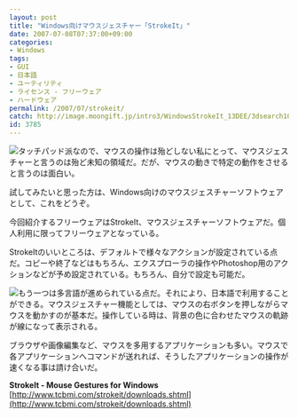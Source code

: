 ```yaml
---
layout: post
title: "Windows向けマウスジェスチャー「StrokeIt」"
date: 2007-07-08T07:37:00+09:00
categories:
- Windows
tags: 
- GUI
- 日本語
- ユーティリティ
- ライセンス - フリーウェア
- ハードウェア
permalink: /2007/07/strokeit/
catch: http://image.moongift.jp/intro3/WindowsStrokeIt_13DEE/3dsearch10_thumb.png
id: 3785
---
```

[![](http://image.moongift.jp/intro3/WindowsStrokeIt_13DEE/3dsearch17_thumb.png)](http://image.moongift.jp/intro3/WindowsStrokeIt_13DEE/3dsearch172.png)タッチパッド派なので、マウスの操作は殆どしない私にとって、マウスジェスチャーと言うのは殆ど未知の領域だ。だが、マウスの動きで特定の動作をさせると言うのは面白い。   
  
試してみたいと思った方は、Windows向けのマウスジェスチャーソフトウェアとして、これをどうぞ。   
  
今回紹介するフリーウェアはStrokeIt、マウスジェスチャーソフトウェアだ。個人利用に限ってフリーウェアとなっている。   
  
<!--more-->  
  
StrokeItのいいところは、デフォルトで様々なアクションが設定されている点だ。コピーや終了などはもちろん、エクスプローラの操作やPhotoshop用のアクションなどが予め設定されている。もちろん、自分で設定も可能だ。   
  
[![](http://image.moongift.jp/intro3/WindowsStrokeIt_13DEE/3dsearch10_thumb.png)](http://image.moongift.jp/intro3/WindowsStrokeIt_13DEE/3dsearch102.png)もう一つは多言語が進められている点だ。それにより、日本語で利用することができる。マウスジェスチャー機能としては、マウスの右ボタンを押しながらマウスを動かすのが基本だ。操作している時は、背景の色に合わせたマウスの軌跡が線になって表示される。   
  
ブラウザや画像編集など、マウスを多用するアプリケーションも多い。マウスで各アプリケーションへコマンドが送れれば、そうしたアプリケーションの操作が速くなる事は請け合いだ。   
  
**StrokeIt - Mouse Gestures for Windows**  
[http://www.tcbmi.com/strokeit/downloads.shtml](http://www.tcbmi.com/strokeit/downloads.shtml)